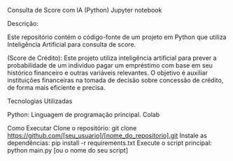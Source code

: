 Consulta de Score com IA (Python)
Jupyter notebook

Descrição:

Este repositório contém o código-fonte de um projeto em Python que utiliza Inteligência Artificial para consulta de score. 

(Score de Crédito):
Este projeto utiliza inteligência artificial para prever a probabilidade de um indivíduo pagar um empréstimo com base em seu histórico financeiro e outras variáveis relevantes. O objetivo é auxiliar instituições financeiras na tomada de decisão sobre concessão de crédito, de forma mais eficiente e precisa.

Tecnologias Utilizadas

Python: Linguagem de programação principal.
Colab

Como Executar
Clone o repositório: git clone https://github.com/[seu_usuario]/[nome_do_repositorio].git
Instale as dependências: pip install -r requirements.txt
Execute o script principal: python main.py [ou o nome do seu script]

